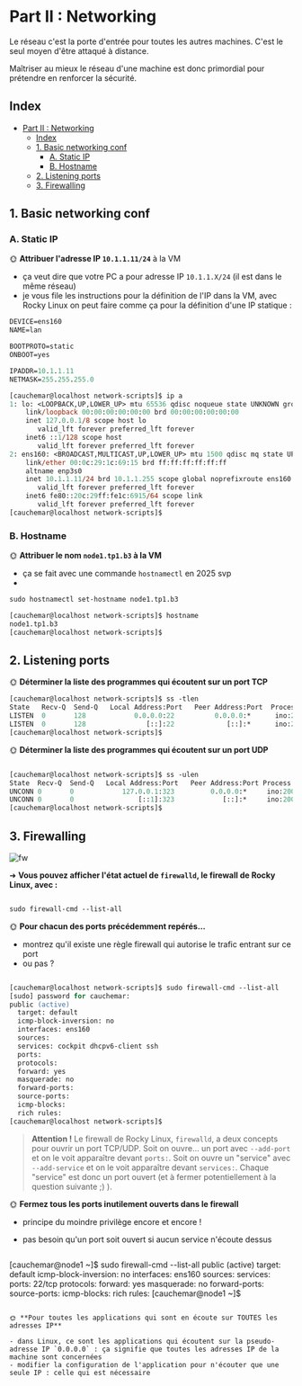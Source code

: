 # Part II : Networking

Le réseau c'est la porte d'entrée pour toutes les autres machines. C'est le seul moyen d'être attaqué à distance.

Maîtriser au mieux le réseau d'une machine est donc primordial pour prétendre en renforcer la sécurité.

## Index

- [Part II : Networking](#part-ii--networking)
  - [Index](#index)
  - [1. Basic networking conf](#1-basic-networking-conf)
    - [A. Static IP](#a-static-ip)
    - [B. Hostname](#b-hostname)
  - [2. Listening ports](#2-listening-ports)
  - [3. Firewalling](#3-firewalling)

## 1. Basic networking conf

### A. Static IP

🌞 **Attribuer l'adresse IP `10.1.1.11/24`** à la VM

- ça veut dire que votre PC a pour adresse IP `10.1.1.X/24` (il est dans le même réseau)
- je vous file les instructions pour la définition de l'IP dans la VM, avec Rocky Linux on peut faire comme ça pour la définition d'une IP statique :

```ps 
DEVICE=ens160
NAME=lan

BOOTPROTO=static
ONBOOT=yes

IPADDR=10.1.1.11
NETMASK=255.255.255.0

[cauchemar@localhost network-scripts]$ ip a
1: lo: <LOOPBACK,UP,LOWER_UP> mtu 65536 qdisc noqueue state UNKNOWN group default qlen 1000
    link/loopback 00:00:00:00:00:00 brd 00:00:00:00:00:00
    inet 127.0.0.1/8 scope host lo
       valid_lft forever preferred_lft forever
    inet6 ::1/128 scope host
       valid_lft forever preferred_lft forever
2: ens160: <BROADCAST,MULTICAST,UP,LOWER_UP> mtu 1500 qdisc mq state UP group default qlen 1000
    link/ether 00:0c:29:1c:69:15 brd ff:ff:ff:ff:ff:ff
    altname enp3s0
    inet 10.1.1.11/24 brd 10.1.1.255 scope global noprefixroute ens160
       valid_lft forever preferred_lft forever
    inet6 fe80::20c:29ff:fe1c:6915/64 scope link
       valid_lft forever preferred_lft forever
[cauchemar@localhost network-scripts]$
```

### B. Hostname

🌞 **Attribuer le nom `node1.tp1.b3` à la VM**

- ça se fait avec une commande `hostnamectl` en 2025 svp
- 
```ps
sudo hostnamectl set-hostname node1.tp1.b3

[cauchemar@localhost network-scripts]$ hostname
node1.tp1.b3
[cauchemar@localhost network-scripts]$

```

## 2. Listening ports

🌞 **Déterminer la liste des programmes qui écoutent sur un port TCP**

```ps
[cauchemar@localhost network-scripts]$ ss -tlen
State   Recv-Q  Send-Q   Local Address:Port   Peer Address:Port  Process
LISTEN  0       128            0.0.0.0:22          0.0.0.0:*      ino:21256 sk:2 cgroup:/system.slice/sshd.service <->
LISTEN  0       128               [::]:22             [::]:*      ino:21258 sk:3 cgroup:/system.slice/sshd.service v6only:1 <->
[cauchemar@localhost network-scripts]$

```

🌞 **Déterminer la liste des programmes qui écoutent sur un port UDP**

```ps

[cauchemar@localhost network-scripts]$ ss -ulen
State  Recv-Q  Send-Q   Local Address:Port   Peer Address:Port Process
UNCONN 0       0            127.0.0.1:323         0.0.0.0:*     ino:20059 sk:4 cgroup:/system.slice/chronyd.service <->
UNCONN 0       0                [::1]:323            [::]:*     ino:20060 sk:5 cgroup:/system.slice/chronyd.service v6only:1 <->
[cauchemar@localhost network-scripts]$

```

## 3. Firewalling

![fw](./img/fw.png)

➜ **Vous pouvez afficher l'état actuel de `firewalld`, le firewall de Rocky Linux, avec :**

```ps

sudo firewall-cmd --list-all

```

🌞 **Pour chacun des ports précédemment repérés...**

- montrez qu'il existe une règle firewall qui autorise le trafic entrant sur ce port
- ou pas ?
  
```ps

[cauchemar@localhost network-scripts]$ sudo firewall-cmd --list-all
[sudo] password for cauchemar:
public (active)
  target: default
  icmp-block-inversion: no
  interfaces: ens160
  sources:
  services: cockpit dhcpv6-client ssh
  ports:
  protocols:
  forward: yes
  masquerade: no
  forward-ports:
  source-ports:
  icmp-blocks:
  rich rules:
[cauchemar@localhost network-scripts]$

```

> **Attention !** Le firewall de Rocky Linux, `firewalld`, a deux concepts pour ouvrir un port TCP/UDP. Soit on ouvre... un port avec `--add-port` et on le voit apparaître devant `ports:`. Soit on ouvre un "service" avec `--add-service` et on le voit apparaître devant `services:`. Chaque "service" est donc un port ouvert (et à fermer potentiellement à la question suivante ;) ).

🌞 **Fermez tous les ports inutilement ouverts dans le firewall**

- principe du moindre privilège encore et encore !
- pas besoin qu'un port soit ouvert si aucun service n'écoute dessus

  ```ps
  
[cauchemar@node1 ~]$ sudo firewall-cmd --list-all
public (active)
  target: default
  icmp-block-inversion: no
  interfaces: ens160
  sources:
  services:
  ports: 22/tcp
  protocols:
  forward: yes
  masquerade: no
  forward-ports:
  source-ports:
  icmp-blocks:
  rich rules:
[cauchemar@node1 ~]$

```

🌞 **Pour toutes les applications qui sont en écoute sur TOUTES les adresses IP**

- dans Linux, ce sont les applications qui écoutent sur la pseudo-adresse IP `0.0.0.0` : ça signifie que toutes les adresses IP de la machine sont concernées
- modifier la configuration de l'application pour n'écouter que une seule IP : celle qui est nécessaire
